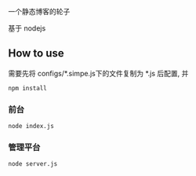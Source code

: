 一个静态博客的轮子

基于 nodejs

## How to use

需要先将 configs/\*.simpe.js下的文件复制为 \*.js 后配置, 并

    npm install

### 前台

    node index.js

### 管理平台

    node server.js